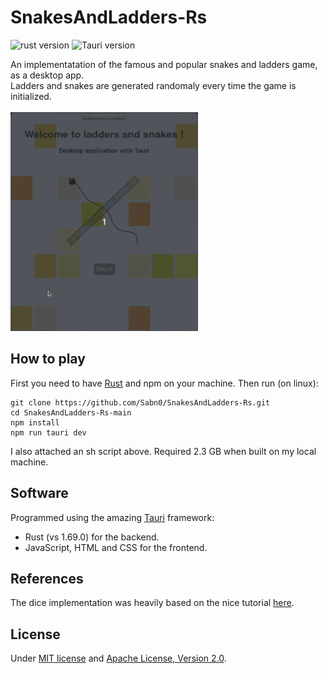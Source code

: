 # SnakesAndLadders-Rs

![rust version](https://img.shields.io/badge/rust-1.69.0-blue)
![Tauri version](https://img.shields.io/badge/Tauri-1.3-orange)

An implementatation of the famous and popular snakes and ladders game, as a desktop app.\
Ladders and snakes are generated randomaly every time the game is initialized.
<br><br>
<img src="https://github.com/Sabn0/SnakesAndLadders-Rs/blob/main/src/assets/demo.gif" width="300" height="350">

## How to play
First you need to have [Rust](https://doc.rust-lang.org/book/ch01-01-installation.html) and npm on your machine.
Then run (on linux):
```
git clone https://github.com/Sabn0/SnakesAndLadders-Rs.git
cd SnakesAndLadders-Rs-main
npm install
npm run tauri dev
```

I also attached an sh script above. Required 2.3 GB when built on my local machine.

## Software
Programmed using the amazing [Tauri](https://github.com/tauri-apps/tauri) framework:
* Rust (vs 1.69.0) for the backend.
* JavaScript, HTML and CSS for the frontend.

## References
The dice implementation was heavily based on the nice tutorial [here](https://lenadesign.org/2020/06/18/roll-the-dice/).

## License
Under [MIT license](https://github.com/Sabn0/SnakesAndLadders-Rs/blob/main/LICENSE-MIT) and [Apache License, Version 2.0](https://github.com/Sabn0/SnakesAndLadders-Rs/blob/main/LICENSE-APACHE).
